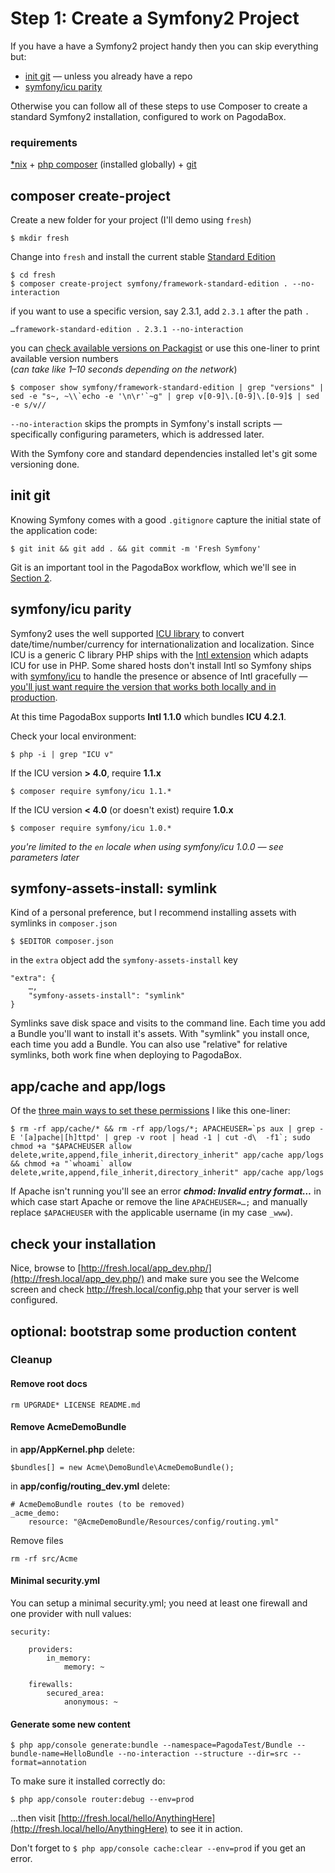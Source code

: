 Step 1: Create a Symfony2 Project
==========================

If you have a have a Symfony2 project handy then you can skip everything but:

- [init git](#init-git) — unless you already have a repo
- [symfony/icu parity](#symfonyicu-parity)

Otherwise you can follow all of these steps to use Composer to create a standard Symfony2 installation, configured to work on PagodaBox.

### requirements

[*nix](http://en.wikipedia.org/wiki/Unix-like) + [php composer](http://getcomposer.org/) (installed globally) + [git](http://git-scm.com/)

## composer create-project

Create a new folder for your project (I'll demo using `fresh`)

```
$ mkdir fresh
```

Change into `fresh` and install the current stable [Standard Edition](https://github.com/symfony/symfony-standard)

```
$ cd fresh
$ composer create-project symfony/framework-standard-edition . --no-interaction
```

if you want to use a specific version, say 2.3.1, add `2.3.1` after the path `.`

```
…framework-standard-edition . 2.3.1 --no-interaction
```

you can [check available versions on Packagist](https://packagist.org/packages/symfony/framework-standard-edition) or use this one-liner to print available version numbers<br/>(*can take like 1–10 seconds depending on the network*)

```
$ composer show symfony/framework-standard-edition | grep "versions" | sed -e "s~, ~\\`echo -e '\n\r'`~g" | grep v[0-9]\.[0-9]\.[0-9]$ | sed -e s/v//
```

`--no-interaction` skips the prompts in Symfony's install scripts — specifically configuring parameters, which is addressed later.

With the Symfony core and standard dependencies installed let's git some versioning done.

## init git

Knowing Symfony comes with a good `.gitignore` capture the initial state of the application code:

```
$ git init && git add . && git commit -m 'Fresh Symfony'
```
Git is an important tool in the PagodaBox workflow, which we'll see in [Section 2](2.%20Open%20PagodaBox.md).

## symfony/icu parity

Symfony2 uses the well supported [ICU library](http://site.icu-project.org/) to convert date/time/number/currency for internationalization and localization. Since ICU is a generic C library PHP ships with the [Intl extension](http://www.php.net/manual/en/intro.intl.php) which adapts ICU for use in PHP. Some shared hosts don't install Intl so Symfony ships with [symfony/icu](https://packagist.org/packages/symfony/icu) to handle the presence or absence of Intl gracefully — [you'll just want require the  version that works both locally and in production](http://symfony.com/doc/current/components/intl.html).

At this time PagodaBox supports **Intl 1.1.0** which bundles **ICU 4.2.1**.

Check your local environment:

```
$ php -i | grep "ICU v"
```

If the ICU version **> 4.0**, require **1.1.x**

```
$ composer require symfony/icu 1.1.*
```
If the ICU version **< 4.0** (or doesn't exist) require **1.0.x**

```
$ composer require symfony/icu 1.0.*
```
*you're limited to the `en` locale when using symfony/icu 1.0.0 — see parameters later*


## symfony-assets-install: symlink

Kind of a personal preference, but I recommend installing assets with symlinks in `composer.json`

```
$ $EDITOR composer.json
```
in the `extra` object add the `symfony-assets-install` key

```
"extra": {
	…,
	"symfony-assets-install": "symlink"
}
```
Symlinks save disk space and visits to the command line. Each time you add a Bundle you'll want to install it's assets. With "symlink" you install once, each time you add a Bundle. You can also use "relative" for relative symlinks, both work fine when deploying to PagodaBox.

## app/cache and app/logs

Of the <a href="http://symfony.com/doc/master/book/installation.html#configuration-and-setup" target="_new">three main ways to set these permissions</a> I like this one-liner:

```
$ rm -rf app/cache/* && rm -rf app/logs/*; APACHEUSER=`ps aux | grep -E '[a]pache|[h]ttpd' | grep -v root | head -1 | cut -d\  -f1`; sudo chmod +a "$APACHEUSER allow delete,write,append,file_inherit,directory_inherit" app/cache app/logs && chmod +a "`whoami` allow delete,write,append,file_inherit,directory_inherit" app/cache app/logs
```
If Apache isn't running you'll see an error ***chmod: Invalid entry format…*** in which case start Apache or remove the line `APACHEUSER=…;` and manually replace `$APACHEUSER` with the applicable username (in my case `_www`).

## check your installation

Nice, browse to [http://fresh.local/app_dev.php/](http://fresh.local/app_dev.php/) and make sure you see the Welcome screen and check <a href="http://fresh.local/config.php" target="_new">http://fresh.local/config.php</a> that your server is well configured.

## optional: bootstrap some production content

### Cleanup 

#### Remove root docs

```
rm UPGRADE* LICENSE README.md
```

#### Remove AcmeDemoBundle

in **app/AppKernel.php** delete:

```
$bundles[] = new Acme\DemoBundle\AcmeDemoBundle();
```

in **app/config/routing_dev.yml** delete:

```
# AcmeDemoBundle routes (to be removed)
_acme_demo:
    resource: "@AcmeDemoBundle/Resources/config/routing.yml"
```     

Remove files

```
rm -rf src/Acme
```

#### Minimal security.yml

You can setup a minimal security.yml; you need at least one firewall and one provider with null values:

```
security:

    providers:
        in_memory:
            memory: ~

    firewalls:
        secured_area:
            anonymous: ~
```


#### Generate some new content

```
$ php app/console generate:bundle --namespace=PagodaTest/Bundle --bundle-name=HelloBundle --no-interaction --structure --dir=src --format=annotation
```
To make sure it installed correctly do:

```
$ php app/console router:debug --env=prod
```

…then visit [http://fresh.local/hello/AnythingHere](http://fresh.local/hello/AnythingHere) to see it in action.

Don't forget to `$ php app/console cache:clear --env=prod` if you get an error.
